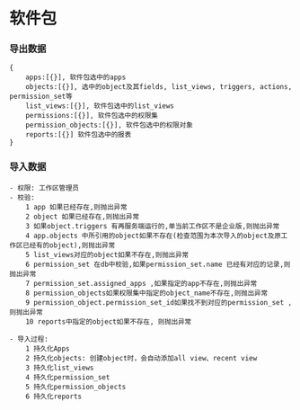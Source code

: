 # 软件包

### 导出数据
```
{
    apps:[{}], 软件包选中的apps
    objects:[{}], 选中的object及其fields, list_views, triggers, actions, permission_set等
    list_views:[{}], 软件包选中的list_views
    permissions:[{}], 软件包选中的权限集
    permission_objects:[{}], 软件包选中的权限对象
    reports:[{}] 软件包选中的报表
}
```

### 导入数据
	- 权限: 工作区管理员
	- 校验:
		1 app 如果已经存在,则抛出异常
		2 object 如果已经存在,则抛出异常
		3 如果object.triggers 有再服务端运行的,单当前工作区不是企业版,则抛出异常
		4 app.objects 中所引用的object如果不存在(检查范围为本次导入的object及原工作区已经有的object),则抛出异常
		5 list_views对应的object如果不存在,则抛出异常
		6 permission_set 在db中校验,如果permission_set.name 已经有对应的记录,则抛出异常
		7 permission_set.assigned_apps ,如果指定的app不存在,则抛出异常
		8 permission_objects如果权限集中指定的object_name不存在,则抛出异常
		9 permission_object.permission_set_id如果找不到对应的permission_set ,则抛出异常
		10 reports中指定的object如果不存在, 则抛出异常
		
	- 导入过程:
		1 持久化Apps
		2 持久化objects: 创建object时，会自动添加all view、recent view
		3 持久化list_views
		4 持久化permission_set
		5 持久化permission_objects
		6 持久化reports